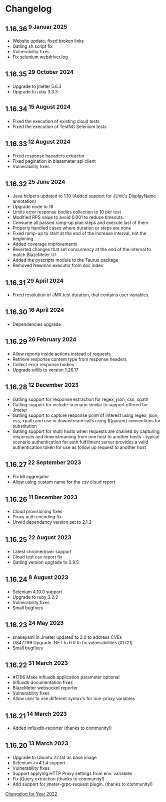 # Changelog

## 1.16.36<sup> 9 Januar 2025</sup>
- Website update, fixed broken links
- Gatling sh script fix
- Vulnerability fixes
- Fix selenium webdriver.log

## 1.16.35<sup> 29 October 2024</sup>
- Upgrade to jmeter 5.6.3
- Upgrade to ruby 3.3.3

## 1.16.34<sup> 15 August 2024</sup>
- Fixed the execution of existing cloud tests
- Fixed the execution of TestNG Selenium tests

## 1.16.33<sup> 12 August 2024</sup>
- Fixed response haeaders extractor
- Fixed pagination in blazemeter api client
- Vulnerability fixes

## 1.16.32<sup> 25 June 2024</sup>
- Java helpers updated to 1.10 (Added support for JUnit's DisplayName annotation)
- Upgrade node to 18
- Limits error response bodies collection to 10 per test
- Modified RPS value to avoid 0.001 to reduce timeouts.
- Consume all passed ramp-up plan steps and execute last of them
- Properly handled cases where duration or steps are none
- Fixed ramp-up to start at the end of the increase interval, not the beginning
- Added coverage improvements
- Reverted changes that set concurrency at the end of the interval to match BlazeMeter UI
- Added the pyscripts module to the Taurus package
- Removed Newman executor from doc index

## 1.16.31<sup> 29 April 2024</sup>
- Fixed resolution of JMX test duration, that contains user variables.

## 1.16.30<sup> 16 April 2024</sup>
- Dependencies upgrade

## 1.16.29<sup> 26 February 2024</sup>
- Allow reports inside actions instead of requests
- Retrieve response content type from response headers
- Collect error response bodies
- Upgrade urllib to version 1.26.17

## 1.16.28<sup> 12 December 2023</sup>
- Gatling support for response extraction for regex, json, css, xpath
- Gatling support for include-scenario similar to support offered for Jmeter
- Gatling support to capture response point of interest using regex, json, css, xpath and use in downstream calls using ${param} conventions for substitution
- Gatling support for multi hosts when requests are chained by capturing responses and downstreaming from one host to another hosts - typical scenario authentication for auth fulfillment server provides a valid authentication token for use as follow up request to another host

## 1.16.27<sup> 22 September 2023</sup>
- Fix k6 aggregator
- Allow using custom name for the csv cloud report

## 1.16.26<sup> 11 December 2023</sup>
- Cloud provisioning fixes
- Proxy auth encoding fix
- Urwid dependency version set to 2.1.2

## 1.16.25<sup> 22 August 2023</sup>
- Latest chromedriver support
- Cloud test csv report fix
- Gatling version upgrade to 3.9.5

## 1.16.24<sup> 8 August 2023</sup>
- Selenium 4.10.0 support
- Upgrade to ruby 3.2.2
- Vulnerability fixes
- Small bugfixes

## 1.16.23<sup> 24 May 2023</sup>
- snakeyaml in Jmeter updated to 2.0 to address CVEs
- US47299 Upgrade .NET to 6.0 to fix vulnerabilities (#1721)
- Small bugfixes

## 1.16.22<sup> 31 March 2023</sup>
- #1706 Make influxdb application parameter optional
- Influxdb documentation fixes
- BlazeMeter websocket reporter
- Vulnerability fixes
- Allow user to use different syntax's for non-proxy variables

## 1.16.21<sup> 14 March 2023</sup>
- Added influxdb-reporter (thanks to community!)

## 1.16.20<sup> 13 March 2023</sup>
- Upgrade to Ubuntu:22.04 as base image
- Selenium >=4.1.4 support
- Vulnerability fixes
- Support applying HTTP Proxy settings from env. variables
- Fix jQuery extraction (thanks to community!)
- Add support for jmeter-grpc-request plugin. (thanks to community!)


[Changelog for Year 2022](Changelog2022.md)
